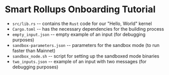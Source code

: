 # Smart Rollups Onboarding Tutorial

- `src/lib.rs` -- contains the `Rust` code for our "Hello, World" kernel
- `Cargo.toml` -- has the necessary dependencies for the building process
- `empty_input.json` -- empty example of an input (for debugging purposes)
- `sandbox-parameters.json` -- parameters for the sandbox mode (to run faster than Mainnet)
- `sandbox_node.sh` -- script for setting up the sandboxed mode binaries
- `two_inputs.json` -- example of an input with two messages (for debugging purposes)